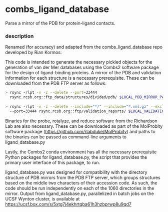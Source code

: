# combs_ligand_database
Parse a mirror of the PDB for protein-ligand contacts.

### description
Renamed (for accuracy) and adapted from the combs_ligand_database repo developed by Rian Kormos:

This code is intended to generate the necessary pickled objects for the generation of van der Mer databases 
using the Combs2 software package for the design of ligand-binding proteins.  A mirror of the PDB and 
validation information for each structure is a necessary prerequisite.  These can be downloaded from the 
PDB FTP server as follows:

```bash
> rsync -rlpt -v -z --delete --port=33444
  rsync.rcsb.org::ftp_data/structures/divided/pdb/ $LOCAL_PDB_MIRROR_PATH
  
> rsync -rlpt -v -z --delete --include="*/" --include="*.xml.gz" --exclude="*"
  --port=33444 rsync.rcsb.org::ftp/validation_reports/ $LOCAL_VALIDATION_PATH
```

Binaries for the probe, rotalyze, and reduce software from the Richardson Lab are also necessary.  These 
can be downloaded as part of the MolProbity software package (https://github.com/rlabduke/MolProbity) and 
paths to the binaries can be passed as command-line arguments to ligand_database.py

Lastly, the Combs2 conda environment has all the necessary prerequisite Python packages for 
ligand_database.py, the script that provides the primary user interface of this package, to run.

ligand_database.py was designed for compatibility with the directory structure of PDB mirrors from the 
PDB FTP server, which groups structures based on the middle two characters of their accession code. As 
such, the code should be run independently on each of the 1060 directories in the mirror. Output from 
ligand_database.py, parallelized in batch jobs on the UCSF Wynton cluster, is available at 
https://ucsf.box.com/s/5xtg7j4ekhrtqba61h3hzbprwp8u9qd7
